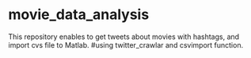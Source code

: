 # movie_data_analysis
This repository enables to get tweets about movies with hashtags, and import cvs file to Matlab.
#using twitter_crawlar and csvimport function.


